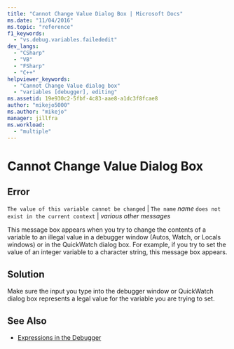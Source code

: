 ```yaml
---
title: "Cannot Change Value Dialog Box | Microsoft Docs"
ms.date: "11/04/2016"
ms.topic: "reference"
f1_keywords:
  - "vs.debug.variables.failededit"
dev_langs:
  - "CSharp"
  - "VB"
  - "FSharp"
  - "C++"
helpviewer_keywords:
  - "Cannot Change Value dialog box"
  - "variables [debugger], editing"
ms.assetid: 19e930c2-5fbf-4c83-aae8-a1dc3f8fcae8
author: "mikejo5000"
ms.author: "mikejo"
manager: jillfra
ms.workload:
  - "multiple"
---
```

# Cannot Change Value Dialog Box
## Error
 `The value of this variable cannot be changed` &#124; `The name` *name* `does not exist in the current context` &#124; *various other messages*

 This message box appears when you try to change the contents of a variable to an illegal value in a debugger window (Autos, Watch, or Locals windows) or in the QuickWatch dialog box. For example, if you try to set the value of an integer variable to a character string, this message box appears.

## Solution
 Make sure the input you type into the debugger window or QuickWatch dialog box represents a legal value for the variable you are trying to set.

## See Also

- [Expressions in the Debugger](../debugger/expressions-in-the-debugger.md)